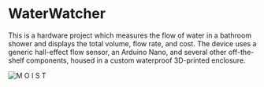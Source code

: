 # WaterWatcher
This is a hardware project which measures the flow of water in a bathroom shower and displays the total volume, flow rate, and cost. The device uses a generic hall-effect flow sensor, an Arduino Nano, and several other off-the-shelf components, housed in a custom waterproof 3D-printed enclosure.

![M O I S T](Pictures/moist.JPG)